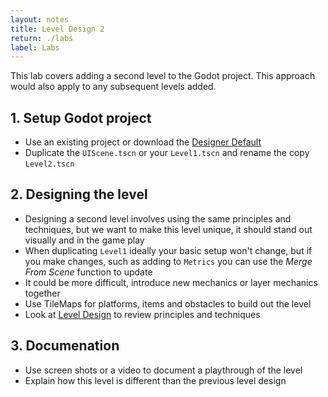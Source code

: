```yaml
---
layout: notes
title: Level Design 2
return: ./labs
label: Labs
---
```


<!-- <iframe width="560" height="315" src="https://www.youtube.com/embed/?rel=0" frameborder="0" allowfullscreen></iframe> -->

This lab covers adding a second level to the Godot project.  This approach would also apply to any subsequent levels added.

## 1. Setup Godot project
- Use an existing project or download the [Designer Default](./Designer_Default.zip)
- Duplicate the `UIScene.tscn` or your `Level1.tscn` and rename the copy `Level2.tscn`

## 2. Designing the level
- Designing a second level involves using the same principles and techniques, but we want to make this level unique, it should stand out visually and in the game play
- When duplicating `Level1` ideally your basic setup won't change, but if you make changes, such as adding to `Metrics` you can use the *Merge From Scene* function to update
- It could be more difficult, introduce new mechanics or layer mechanics together
- Use TileMaps for platforms, items and obstacles to build out the level
- Look at [Level Design](./3-1_Level_Design) to review principles and techniques

## 3. Documenation
- Use screen shots or a video to document a playthrough of the level
- Explain how this level is different than the previous level design